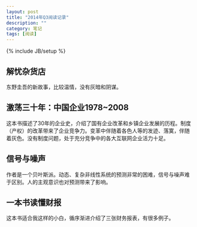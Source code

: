 ```yaml
---
layout: post
title: "2014年Q3阅读记录"
description: ""
category: 笔记
tags: [阅读]
---
```

{% include JB/setup %}
## 解忧杂货店 ##

东野圭吾的新故事，比较温情，没有灰暗和阴谋。

## 激荡三十年：中国企业1978~2008 ##

这本书描述了30年的企业史，介绍了国有企业改革和乡镇企业发展的历程。制度
（产权）的改革带来了企业竞争力。变革中伴随着各色人等的发迹、落寞，伴随
着灰色。没有制度问题，处于充分竞争中的各大互联网企业活力十足。

## 信号与噪声 ##

作者是一个贝叶斯派。动态、复杂非线性系统的预测非常的困难，信号与噪声难
于区别。人的主观意识也对预测带来了影响。

## 一本书读懂财报 ##

这本书适合我这样的小白，循序渐进介绍了三张财务报表，有很多例子。
